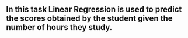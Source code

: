 ## In this task Linear Regression is used to predict the scores obtained by the student given the number of hours they study.
